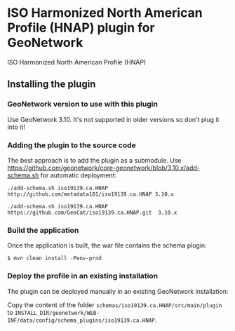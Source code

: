 # ISO Harmonized North American Profile (HNAP) plugin for GeoNetwork

ISO Harmonized North American Profile (HNAP)

## Installing the plugin

### GeoNetwork version to use with this plugin

Use GeoNetwork 3.10. It's not supported in older versions so don't plug it into it!

### Adding the plugin to the source code

The best approach is to add the plugin as a submodule. Use https://github.com/geonetwork/core-geonetwork/blob/3.10.x/add-schema.sh for automatic deployment:

```
./add-schema.sh iso19139.ca.HNAP http://github.com/metadata101/iso19139.ca.HNAP 3.10.x
```
```
./add-schema.sh iso19139.ca.HNAP https://github.com/GeoCat/iso19139.ca.HNAP.git  3.10.x
```

### Build the application
Once the application is built, the war file contains the schema plugin:

```
$ mvn clean install -Penv-prod
```

### Deploy the profile in an existing installation

The plugin can be deployed manually in an existing GeoNetwork installation:

Copy the content of the folder `schemas/iso19139.ca.HNAP/src/main/plugin` to `INSTALL_DIR/geonetwork/WEB-INF/data/config/schema_plugins/iso19139.ca.HNAP`.
